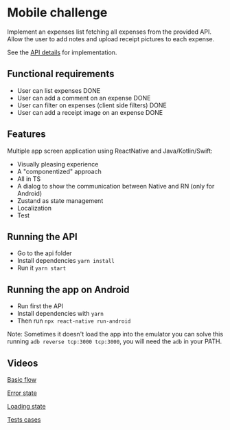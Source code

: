 # Mobile challenge

Implement an expenses list fetching all expenses from the provided API. Allow the user to add notes and upload receipt pictures to each expense.

See the [API details](https://github.com/gedu/users_expenses_mobile/tree/main/api) for implementation.

## Functional requirements

- User can list expenses DONE
- User can add a comment on an expense DONE
- User can filter on expenses (client side filters) DONE
- User can add a receipt image on an expense DONE

## Features

Multiple app screen application using ReactNative and Java/Kotlin/Swift:

- Visually pleasing experience
- A "componentized" approach
- All in TS
- A dialog to show the communication between Native and RN (only for Android)
- Zustand as state management 
- Localization
- Test

## Running the API

- Go to the api folder
- Install dependencies `yarn install`
- Run it `yarn start`

## Running the app on Android

- Run first the API
- Install dependencies with `yarn`
- Then run `npx react-native run-android`

Note: Sometimes it doesn't load the app into the emulator you can solve this running `adb reverse tcp:3000 tcp:3000`, you will need the `adb` in your PATH.

## Videos

[Basic flow](https://github.com/gedu/users_expenses_mobile/blob/main/resources/expenses_flow.mov)

[Error state](https://github.com/gedu/users_expenses_mobile/blob/main/resources/expenses_error.mov)

[Loading state](https://github.com/gedu/users_expenses_mobile/blob/main/resources/expenses_loading.mov)

[Tests cases](https://github.com/gedu/users_expenses_mobile/blob/main/resources/tests_passed.png)
